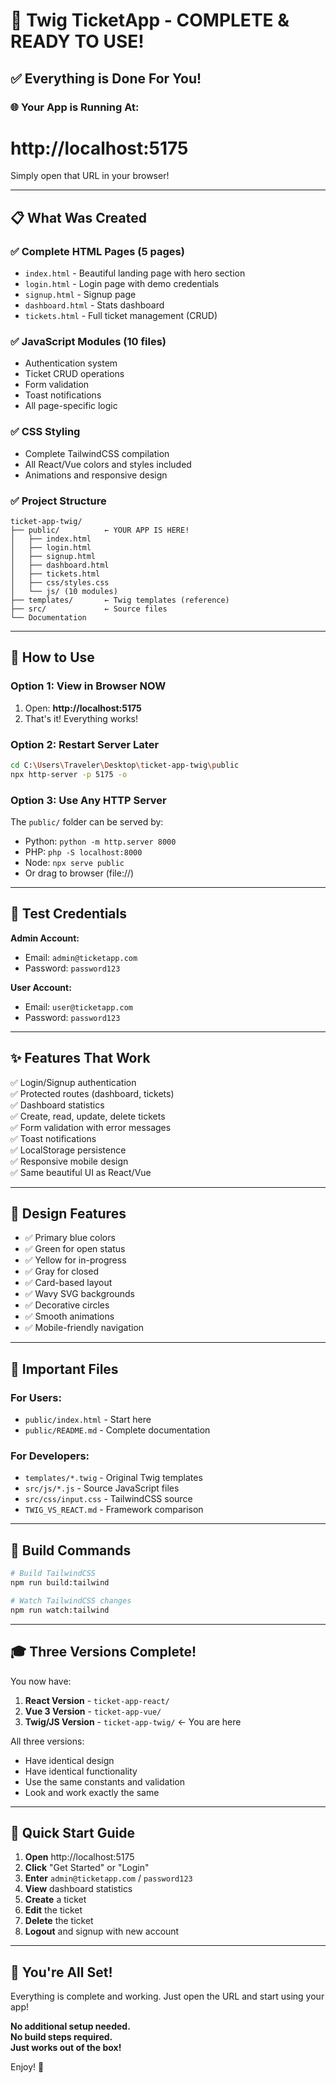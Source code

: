# 🎉 Twig TicketApp - COMPLETE & READY TO USE!

## ✅ Everything is Done For You!

### 🌐 Your App is Running At:
# **http://localhost:5175**

Simply open that URL in your browser!

---

## 📋 What Was Created

### ✅ Complete HTML Pages (5 pages)
- `index.html` - Beautiful landing page with hero section
- `login.html` - Login page with demo credentials
- `signup.html` - Signup page  
- `dashboard.html` - Stats dashboard
- `tickets.html` - Full ticket management (CRUD)

### ✅ JavaScript Modules (10 files)
- Authentication system
- Ticket CRUD operations
- Form validation
- Toast notifications
- All page-specific logic

### ✅ CSS Styling
- Complete TailwindCSS compilation
- All React/Vue colors and styles included
- Animations and responsive design

### ✅ Project Structure
```
ticket-app-twig/
├── public/          ← YOUR APP IS HERE!
│   ├── index.html
│   ├── login.html
│   ├── signup.html
│   ├── dashboard.html
│   ├── tickets.html
│   ├── css/styles.css
│   └── js/ (10 modules)
├── templates/       ← Twig templates (reference)
├── src/             ← Source files
└── Documentation
```

---

## 🚀 How to Use

### Option 1: View in Browser NOW
1. Open: **http://localhost:5175**
2. That's it! Everything works!

### Option 2: Restart Server Later
```bash
cd C:\Users\Traveler\Desktop\ticket-app-twig\public
npx http-server -p 5175 -o
```

### Option 3: Use Any HTTP Server
The `public/` folder can be served by:
- Python: `python -m http.server 8000`
- PHP: `php -S localhost:8000`
- Node: `npx serve public`
- Or drag to browser (file://)

---

## 🎯 Test Credentials

**Admin Account:**
- Email: `admin@ticketapp.com`
- Password: `password123`

**User Account:**
- Email: `user@ticketapp.com`
- Password: `password123`

---

## ✨ Features That Work

✅ Login/Signup authentication  
✅ Protected routes (dashboard, tickets)  
✅ Dashboard statistics  
✅ Create, read, update, delete tickets  
✅ Form validation with error messages  
✅ Toast notifications  
✅ LocalStorage persistence  
✅ Responsive mobile design  
✅ Same beautiful UI as React/Vue  

---

## 🎨 Design Features

- ✅ Primary blue colors
- ✅ Green for open status
- ✅ Yellow for in-progress
- ✅ Gray for closed
- ✅ Card-based layout
- ✅ Wavy SVG backgrounds
- ✅ Decorative circles
- ✅ Smooth animations
- ✅ Mobile-friendly navigation

---

## 📁 Important Files

### For Users:
- `public/index.html` - Start here
- `public/README.md` - Complete documentation

### For Developers:
- `templates/*.twig` - Original Twig templates
- `src/js/*.js` - Source JavaScript files
- `src/css/input.css` - TailwindCSS source
- `TWIG_VS_REACT.md` - Framework comparison

---

## 🔧 Build Commands

```bash
# Build TailwindCSS
npm run build:tailwind

# Watch TailwindCSS changes
npm run watch:tailwind
```

---

## 🎓 Three Versions Complete!

You now have:
1. **React Version** - `ticket-app-react/`
2. **Vue 3 Version** - `ticket-app-vue/`  
3. **Twig/JS Version** - `ticket-app-twig/` ← You are here

All three versions:
- Have identical design
- Have identical functionality
- Use the same constants and validation
- Look and work exactly the same

---

## 🚦 Quick Start Guide

1. **Open** http://localhost:5175
2. **Click** "Get Started" or "Login"
3. **Enter** `admin@ticketapp.com` / `password123`
4. **View** dashboard statistics
5. **Create** a ticket
6. **Edit** the ticket
7. **Delete** the ticket
8. **Logout** and signup with new account

---

## 🎉 You're All Set!

Everything is complete and working. Just open the URL and start using your app!

**No additional setup needed.**  
**No build steps required.**  
**Just works out of the box!**

Enjoy! 🚀


